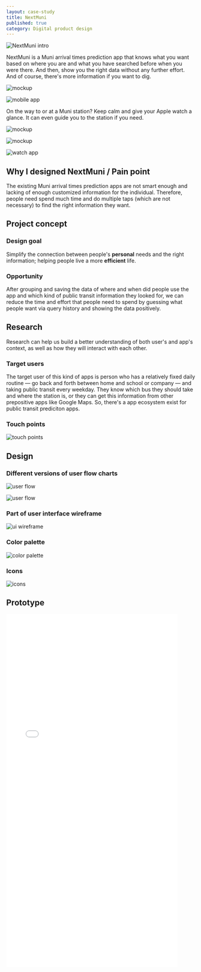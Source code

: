 ```yaml
---
layout: case-study
title: NextMuni
published: true
category: Digital product design
---
```

<p><img src="/images/compressed/portfolio/NextMuni/intro.jpg" title="NextMuni intro"></p>

<p>NextMuni is a Muni arrival times prediction app that knows what you want based on where you are and what you have searched before when you were there. And then, show you the right data without any further effort. And of course, there's more information if you want to dig.</p>

<p class="full-width"><img src="/images/compressed/portfolio/NextMuni/mockup-iPhone.jpg" title="mockup"></p>

<p class="full-width"><img src="/images/compressed/portfolio/NextMuni/mobile-app.jpg" title="mobile app"></p>

<p>On the way to or at a Muni station? Keep calm and give your Apple watch a glance. It can even guide you to the station if you need.</p>
<p class="full-width"><img src="/images/compressed/portfolio/NextMuni/mockup-watch-1.jpg" title="mockup"></p>
<p class="full-width"><img src="/images/compressed/portfolio/NextMuni/mockup-watch-2.jpg" title="mockup"></p>

<p class="full-width"><img src="/images/compressed/portfolio/NextMuni/watch-app.png" title="watch app"></p>

## Why I designed NextMuni / Pain point
The existing Muni arrival times prediction apps are not smart enough and lacking of enough customized information for the individual. Therefore, people need spend much time and do multiple taps (which are not necessary) to find the right information they want.

## Project concept

### Design goal
Simplify the connection between people's **personal** needs and the right information; helping people live a more **efficient** life.

### Opportunity
After grouping and saving the data of where and when did people use the app and which kind of public transit information they looked for, we can reduce the time and effort that people need to spend by guessing what people want via query history and showing the data positively.

## Research
Research can help us build a better understanding of both user's and app's context, as well as how they will interact with each other.

### Target users
The target user of this kind of apps is person who has a relatively fixed daily routine — go back and forth between home and school or company — and taking public transit every weekday. They know which bus they should take and where the station is, or they can get this information from other prepositive apps like Google Maps. So, there's a app ecosystem exist for public transit prediciton apps.

### Touch points

<p><img src="/images/compressed/portfolio/NextMuni/touch-points.jpg" title="touch points"></p>

## Design

### Different versions of user flow charts

<p><img src="/images/compressed/portfolio/NextMuni/user-flow-1.jpg" title="user flow"></p>
<p><img src="/images/compressed/portfolio/NextMuni/user-flow-2.jpg" title="user flow"></p>

### Part of user interface wireframe

<p><img src="/images/compressed/portfolio/NextMuni/ui-wireframe.jpg" title="ui wireframe"></p>

### Color palette

<p><img src="/images/compressed/portfolio/NextMuni/color-palette.png" title="color palette"></p>

### Icons

<p><img src="/images/compressed/portfolio/NextMuni/icons.png" title="icons"></p>

## Prototype

<iframe class="horizontal-centering" width="456" height="940" src="//invis.io/CR2NMK29T" frameborder="0" allowfullscreen></iframe>
